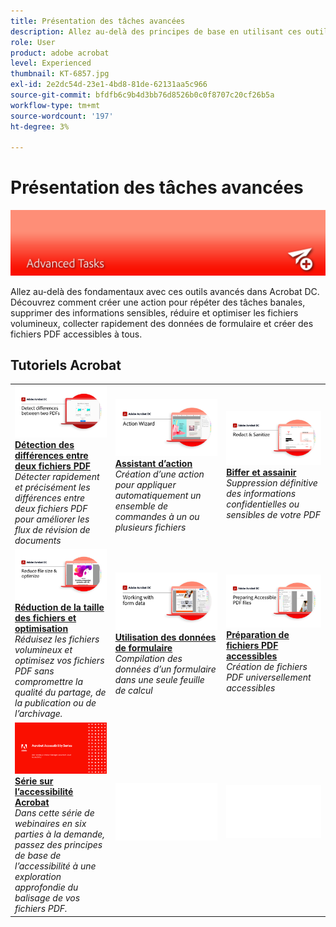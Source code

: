 ```yaml
---
title: Présentation des tâches avancées
description: Allez au-delà des principes de base en utilisant ces outils avancés dans Acrobat
role: User
product: adobe acrobat
level: Experienced
thumbnail: KT-6857.jpg
exl-id: 2e2dc54d-23e1-4bd8-81de-62131aa5c966
source-git-commit: bfdfb6c9b4d3bb76d8526b0c0f8707c20cf26b5a
workflow-type: tm+mt
source-wordcount: '197'
ht-degree: 3%

---
```


# Présentation des tâches avancées

![Image de prise en main d’Acrobat](../assets/Hero-AdvancedTasks.png)

Allez au-delà des fondamentaux avec ces outils avancés dans Acrobat DC. Découvrez comment créer une action pour répéter des tâches banales, supprimer des informations sensibles, réduire et optimiser les fichiers volumineux, collecter rapidement des données de formulaire et créer des fichiers PDF accessibles à tous.

## Tutoriels Acrobat

<table style="table-layout:fixed">
<tr>
  <td>
    <a href="compare.md">
      <img alt="Détection des différences entre deux fichiers PDF" src="../assets/Compare_1280.png" />
    </a>
    <div>
    <a href="compare.md"><strong>Détection des différences entre deux fichiers PDF</strong></a>
    </div>
    <em>Détecter rapidement et précisément les différences entre deux fichiers PDF pour améliorer les flux de révision de documents</em>
    <br>
  </td>
  <td>
    <a href="action.md">
      <img alt="Assistant d’action" src="../assets/Action.jpg" />
    </a>
    <div>
    <a href="action.md"><strong>Assistant d’action</strong></a>
    </div>
    <em>Création d’une action pour appliquer automatiquement un ensemble de commandes à un ou plusieurs fichiers</em>
    <br>
  </td>
  <td>
    <a href="redact.md">
      <img alt="Biffer et assainir" src="../assets/Redact.jpg" />
    </a>
    <div>
    <a href="redact.md"><strong>Biffer et assainir</strong></a>
    </div>
    <em>Suppression définitive des informations confidentielles ou sensibles de votre PDF</em>
    <br>
  </td>  
</tr>
<tr>
  <td>
    <a href="reduce.md">
      <img alt="Réduction de la taille des fichiers et optimisation" src="../assets/Reduce.jpg" />
    </a>
    <div>
    <a href="reduce.md"><strong>Réduction de la taille des fichiers et optimisation</strong></a>
    </div>
    <em>Réduisez les fichiers volumineux et optimisez vos fichiers PDF sans compromettre la qualité du partage, de la publication ou de l’archivage.</em>
    <br>
  </td>
  <td>
    <a href="formdata.md">
      <img alt="Assistant d’action" src="../assets/FormData.jpg" />
    </a>
    <div>
    <a href="formdata.md"><strong>Utilisation des données de formulaire</strong></a>
    </div>
    <em>Compilation des données d’un formulaire dans une seule feuille de calcul</em>
    <br>
  </td>
  <td>
    <a href="accessibility.md">
      <img alt="Préparation des fichiers PDF accessibles" src="../assets/PreparingAccessible.jpg" />
    </a>
    <div>
    <a href="accessibility.md"><strong>Préparation de fichiers PDF accessibles</strong></a>
    </div>
    <em>Création de fichiers PDF universellement accessibles</em>
    <br>
  </td>
</tr>
<tr>
  <td>
    <a href="accessibility-series.md">
      <img alt="Préparation des fichiers PDF accessibles" src="../assets/Accessibilityseries_1280.png" />
    </a>
    <div>
    <a href="accessibility-series.md"><strong>Série sur l’accessibilité Acrobat</strong></a>
    </div>
    <em>Dans cette série de webinaires en six parties à la demande, passez des principes de base de l’accessibilité à une exploration approfondie du balisage de vos fichiers PDF.</em>
    <br>
  </td>
  <td>
   <img alt="Espacement" src="../assets/Whitespacer.png" />
    <div>
    <br>
  </td>
  <td>
   <img alt="Espacement" src="../assets/Whitespacer.png" />
    <div>
    <br>
  </td>
</tr>
</table>
